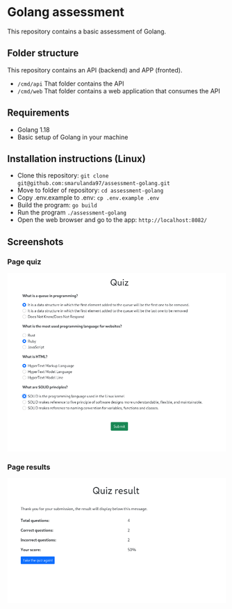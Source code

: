 # Golang assessment

This repository contains a basic assessment of Golang.

## Folder structure

This repository contains an API (backend) and APP (fronted).

- `/cmd/api` That folder contains the API
- `/cmd/web` That folder contains a web application that consumes the API

## Requirements
- Golang 1.18
- Basic setup of Golang in your machine

## Installation instructions (Linux)
- Clone this repository: `git clone git@github.com:smarulanda97/assessment-golang.git`
- Move to folder of repository: `cd assessment-golang`
- Copy .env.example to .env: `cp .env.example .env`
- Build the program: `go build`
- Run the program `./assessment-golang`
- Open the web browser and go to the app: `http://localhost:8082/`

## Screenshots

### Page quiz
![Screenshot](./.readme-statics/screenshot_1.png)

### Page results
![Screenshot](./.readme-statics/screenshot_2.png)
